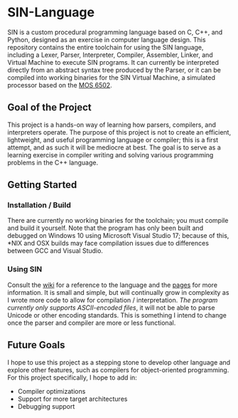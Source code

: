 # SIN-Language

SIN is a custom procedural programming language based on C, C++, and Python, designed as an exercise in computer language design. This repository contains the entire toolchain for using the SIN language, including a Lexer, Parser, Interpreter, Compiler, Assembler, Linker, and Virtual Machine to execute SIN programs. It can currently be interpreted directly from an abstract syntax tree produced by the Parser, or it can be compiled into working binaries for the SIN Virtual Machine, a simulated processor based on the [MOS 6502](https://en.wikipedia.org/wiki/MOS_Technology_6502).

## Goal of the Project

This project is a hands-on way of learning how parsers, compilers, and interpreters operate. The purpose of this project is not to create an efficient, lightweight, and useful programming language or compiler; this is a first attempt, and as such it will be mediocre at best. The goal is to serve as a learning exercise in compiler writing and solving various programming problems in the C++ language.

## Getting Started

### Installation / Build

There are currently no working binaries for the toolchain; you must compile and build it yourself. Note that the program has only been built and debugged on Windows 10 using Microsoft Visual Studio 17; because of this, *NIX and OSX builds may face compilation issues due to differences between GCC and Visual Studio.

### Using SIN

Consult the [wiki](https://github.com/truffly/SIN-Language/wiki) for a reference to the language and the [pages](https://truffly.github.io/SIN-Language) for more information. It is small and simple, but will continually grow in complexity as I wrote more code to allow for compilation / interpretation.
_The program currently only supports ASCII-encoded files_, it will not be able to parse Unicode or other encoding standards. This is something I intend to change once the parser and compiler are more or less functional.

## Future Goals

I hope to use this project as a stepping stone to develop other language and explore other features, such as compilers for object-oriented programming. For this project specifically, I hope to add in:
* Compiler optimizations
* Support for more target architectures
* Debugging support
